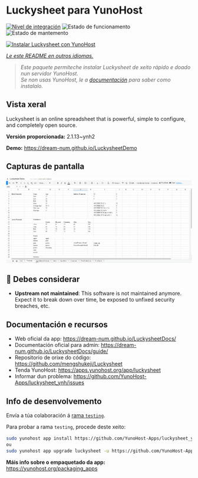 <!--
NOTA: Este README foi creado automáticamente por <https://github.com/YunoHost/apps/tree/master/tools/readme_generator>
NON debe editarse manualmente.
-->

# Luckysheet para YunoHost

[![Nivel de integración](https://dash.yunohost.org/integration/luckysheet.svg)](https://ci-apps.yunohost.org/ci/apps/luckysheet/) ![Estado de funcionamento](https://ci-apps.yunohost.org/ci/badges/luckysheet.status.svg) ![Estado de mantemento](https://ci-apps.yunohost.org/ci/badges/luckysheet.maintain.svg)

[![Instalar Luckysheet con YunoHost](https://install-app.yunohost.org/install-with-yunohost.svg)](https://install-app.yunohost.org/?app=luckysheet)

*[Le este README en outros idiomas.](./ALL_README.md)*

> *Este paquete permíteche instalar Luckysheet de xeito rápido e doado nun servidor YunoHost.*  
> *Se non usas YunoHost, le a [documentación](https://yunohost.org/install) para saber como instalalo.*

## Vista xeral

Luckysheet is an online spreadsheet that is powerful, simple to configure, and completely open source.


**Versión proporcionada:** 2.1.13~ynh2

**Demo:** <https://dream-num.github.io/LuckysheetDemo>

## Capturas de pantalla

![Captura de pantalla de Luckysheet](./doc/screenshots/screenshot.gif)

## :red_circle: Debes considerar

- **Upstream not maintained**: This software is not maintained anymore. Expect it to break down over time, be exposed to unfixed security breaches, etc.

## Documentación e recursos

- Web oficial da app: <https://dream-num.github.io/LuckysheetDocs/>
- Documentación oficial para admin: <https://dream-num.github.io/LuckysheetDocs/guide/>
- Repositorio de orixe do código: <https://github.com/mengshukeji/Luckysheet>
- Tenda YunoHost: <https://apps.yunohost.org/app/luckysheet>
- Informar dun problema: <https://github.com/YunoHost-Apps/luckysheet_ynh/issues>

## Info de desenvolvemento

Envía a túa colaboración á [rama `testing`](https://github.com/YunoHost-Apps/luckysheet_ynh/tree/testing).

Para probar a rama `testing`, procede deste xeito:

```bash
sudo yunohost app install https://github.com/YunoHost-Apps/luckysheet_ynh/tree/testing --debug
ou
sudo yunohost app upgrade luckysheet -u https://github.com/YunoHost-Apps/luckysheet_ynh/tree/testing --debug
```

**Máis info sobre o empaquetado da app:** <https://yunohost.org/packaging_apps>
